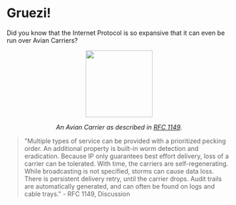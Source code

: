 # Gruezi!
Did you know that the Internet Protocol is so expansive that it can even be run over Avian Carriers?

<p align="center">
<img src="https://upload.wikimedia.org/wikipedia/commons/thumb/1/10/Taube_vor_Sche%C3%9Flitz_%28cropped%29.JPG/440px-Taube_vor_Sche%C3%9Flitz_%28cropped%29.JPG" width="150"></p>
<p align="center">
<i>An Avian Carrier as described in <a href="https://datatracker.ietf.org/doc/html/rfc1149">RFC 1149</a>.</i> </p>

> "Multiple types of service can be provided with a prioritized pecking
   order.  An additional property is built-in worm detection and
   eradication.  Because IP only guarantees best effort delivery, loss
   of a carrier can be tolerated.  With time, the carriers are self-regenerating.  While broadcasting is not specified, storms can cause
   data loss.  There is persistent delivery retry, until the carrier
   drops.  Audit trails are automatically generated, and can often be
   found on logs and cable trays."
    - RFC 1149, Discussion
